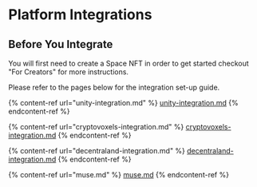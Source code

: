 # Platform Integrations

## Before You Integrate

You will first need to create a Space NFT in order to get started checkout "For Creators" for more instructions.

Please refer to the pages below for the integration set-up guide.

{% content-ref url="unity-integration.md" %}
[unity-integration.md](unity-integration.md)
{% endcontent-ref %}

{% content-ref url="cryptovoxels-integration.md" %}
[cryptovoxels-integration.md](cryptovoxels-integration.md)
{% endcontent-ref %}

{% content-ref url="decentraland-integration.md" %}
[decentraland-integration.md](decentraland-integration.md)
{% endcontent-ref %}

{% content-ref url="muse.md" %}
[muse.md](muse.md)
{% endcontent-ref %}
